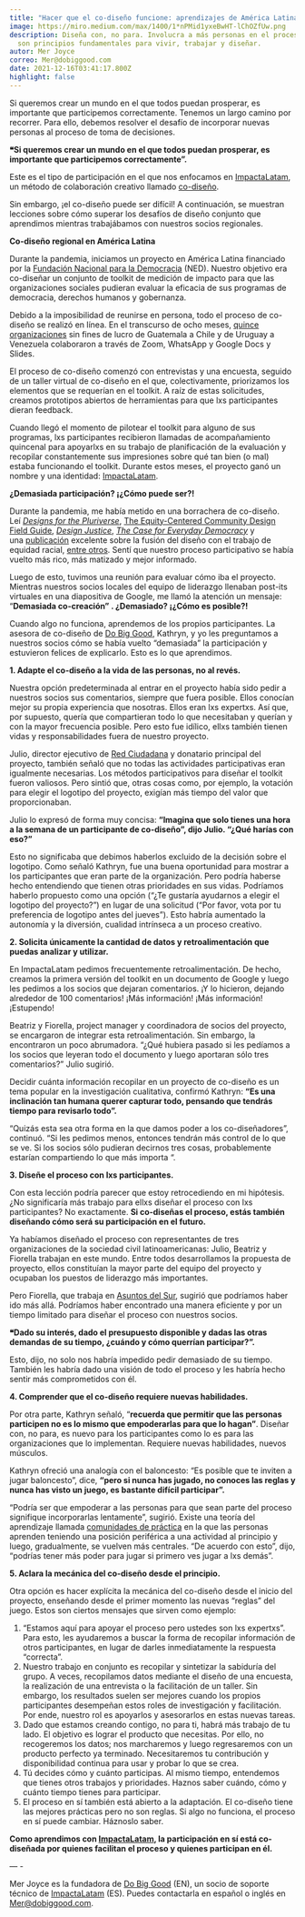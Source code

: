 ```yaml
---
title: "Hacer que el co-diseño funcione: aprendizajes de América Latina"
image: https://miro.medium.com/max/1400/1*nPMid1yxeBwHT-lChOZfUw.png
description: Diseña con, no para. Involucra a más personas en el proceso. Estos
  son principios fundamentales para vivir, trabajar y diseñar.
autor: Mer Joyce
correo: Mer@dobiggood.com
date: 2021-12-16T03:41:17.800Z
highlight: false
---
```

<!--StartFragment-->

Si queremos crear un mundo en el que todos puedan prosperar, es importante que participemos correctamente. Tenemos un largo camino por recorrer. Para ello, debemos resolver el desafío de incorporar nuevas personas al proceso de toma de decisiones.

**❝Si queremos crear un mundo en el que todos puedan prosperar, es importante que participemos correctamente”.**

Este es el tipo de participación en el que nos enfocamos en [ImpactaLatam](http://impactalatam.org/), un método de colaboración creativo llamado [co-diseño](https://medium.com/@thestratosgroup/co-design-a-powerful-force-for-creativity-and-collaboration-bed1e0f13d46).

Sin embargo, ¡el co-diseño puede ser difícil! A continuación, se muestran lecciones sobre cómo superar los desafíos de diseño conjunto que aprendimos mientras trabajábamos con nuestros socios regionales.

**Co-diseño regional en América Latina**

Durante la pandemia, iniciamos un proyecto en América Latina financiado por la [Fundación Nacional para la Democracia](http://ned.org/) (NED). Nuestro objetivo era co-diseñar un conjunto de toolkit de medición de impacto para que las organizaciones sociales pudieran evaluar la eficacia de sus programas de democracia, derechos humanos y gobernanza.

Debido a la imposibilidad de reunirse en persona, todo el proceso de co-diseño se realizó en línea. En el transcurso de ocho meses, [quince organizaciones](http://www.impactalatam.org/) sin fines de lucro de Guatemala a Chile y de Uruguay a Venezuela colaboraron a través de Zoom, WhatsApp y Google Docs y Slides.

El proceso de co-diseño comenzó con entrevistas y una encuesta, seguido de un taller virtual de co-diseño en el que, colectivamente, priorizamos los elementos que se requerían en el toolkit. A raíz de estas solicitudes, creamos prototipos abiertos de herramientas para que lxs participantes dieran feedback.

Cuando llegó el momento de pilotear el toolkit para alguno de sus programas, lxs participantes recibieron llamadas de acompañamiento quincenal para apoyarlxs en su trabajo de planificación de la evaluación y recopilar constantemente sus impresiones sobre qué tan bien (o mal) estaba funcionando el toolkit. Durante estos meses, el proyecto ganó un nombre y una identidad: [ImpactaLatam](http://impactalatam.org/).

**¿Demasiada participación? ¡¿Cómo puede ser?!**

Durante la pandemia, me había metido en una borrachera de co-diseño. Leí *[Designs for the Pluriverse](https://www.dukeupress.edu/designs-for-the-pluriverse)*, [The Equity-Centered Community Design Field Guide](https://www.creativereactionlab.com/store/p/field-guide-equity-centered-community-design), *[Design Justice](https://design-justice.pubpub.org/)*, *[The Case for Everyday Democracy](https://pomegranatecenter.org/resource/the-case-for-everyday-democracy/)* y una [publicación](https://medium.com/equity-design/racism-and-inequity-are-products-of-design-they-can-be-redesigned-12188363cc6a) excelente sobre la fusión del diseño con el trabajo de equidad racial, [entre otros](https://medium.com/future-of-design-in-higher-education/who-should-you-follow-in-equity-design-19e55a62381f). Sentí que nuestro proceso participativo se había vuelto más rico, más matizado y mejor informado.

Luego de esto, tuvimos una reunión para evaluar cómo iba el proyecto. Mientras nuestros socios locales del equipo de liderazgo llenaban post-its virtuales en una diapositiva de Google, me llamó la atención un mensaje: “**Demasiada co-creación” . ¿Demasiado? ¡¿Cómo es posible?!**

Cuando algo no funciona, aprendemos de los propios participantes. La asesora de co-diseño de [Do Big Good](http://www.dobiggood.com/), Kathryn, y yo les preguntamos a nuestros socios cómo se había vuelto “demasiada” la participación y estuvieron felices de explicarlo. Esto es lo que aprendimos.

**1. Adapte el co-diseño a la vida de las personas, no al revés.**

Nuestra opción predeterminada al entrar en el proyecto había sido pedir a nuestros socios sus comentarios, siempre que fuera posible. Ellos conocían mejor su propia experiencia que nosotras. Ellos eran lxs expertxs. Así que, por supuesto, quería que compartieran todo lo que necesitaban y querían y con la mayor frecuencia posible. Pero esto fue idílico, ellxs también tienen vidas y responsabilidades fuera de nuestro proyecto.

Julio, director ejecutivo de [Red Ciudadana](https://redciudadana.org/) y donatario principal del proyecto, también señaló que no todas las actividades participativas eran igualmente necesarias. Los métodos participativos para diseñar el toolkit fueron valiosos. Pero sintió que, otras cosas como, por ejemplo, la votación para elegir el logotipo del proyecto, exigían más tiempo del valor que proporcionaban.

Julio lo expresó de forma muy concisa: **“Imagina que solo tienes una hora a la semana de un participante de co-diseño”, dijo Julio. “¿Qué harías con eso?”**

Esto no significaba que debimos haberlos excluido de la decisión sobre el logotipo. Como señaló Kathryn, fue una buena oportunidad para mostrar a los participantes que eran parte de la organización. Pero podría haberse hecho entendiendo que tienen otras prioridades en sus vidas. Podríamos haberlo propuesto como una opción (“¿Te gustaría ayudarnos a elegir el logotipo del proyecto?”) en lugar de una solicitud (“Por favor, vota por tu preferencia de logotipo antes del jueves”). Esto habría aumentado la autonomía y la diversión, cualidad intrínseca a un proceso creativo.

**2. Solicita únicamente la cantidad de datos y retroalimentación que puedas analizar y utilizar.**

En ImpactaLatam pedimos frecuentemente retroalimentación. De hecho, creamos la primera versión del toolkit en un documento de Google y luego les pedimos a los socios que dejaran comentarios. ¡Y lo hicieron, dejando alrededor de 100 comentarios! ¡Más información! ¡Más información! ¡Estupendo!

Beatriz y Fiorella, project manager y coordinadora de socios del proyecto, se encargaron de integrar esta retroalimentación. Sin embargo, la encontraron un poco abrumadora. “¿Qué hubiera pasado si les pedíamos a los socios que leyeran todo el documento y luego aportaran sólo tres comentarios?” Julio sugirió.

Decidir cuánta información recopilar en un proyecto de co-diseño es un tema popular en la investigación cualitativa, confirmó Kathryn: **“Es una inclinación tan humana querer capturar todo, pensando que tendrás tiempo para revisarlo todo”.**

“Quizás esta sea otra forma en la que damos poder a los co-diseñadores”, continuó. “Si les pedimos menos, entonces tendrán más control de lo que se ve. Si los socios sólo pudieran decirnos tres cosas, probablemente estarían compartiendo lo que más importa “.

**3. Diseñe el proceso con lxs participantes.**

Con esta lección podría parecer que estoy retrocediendo en mi hipótesis. ¿No significaría más trabajo para ellxs diseñar el proceso con lxs participantes? No exactamente. **Si co-diseñas el proceso, estás también diseñando cómo será su participación en el futuro.**

Ya habíamos diseñado el proceso con representantes de tres organizaciones de la sociedad civil latinoamericanas: Julio, Beatriz y Fiorella trabajan en este mundo. Entre todos desarrollamos la propuesta de proyecto, ellos constituían la mayor parte del equipo del proyecto y ocupaban los puestos de liderazgo más importantes.

Pero Fiorella, que trabaja en [Asuntos del Sur](https://asuntosdelsur.org/), sugirió que podríamos haber ido más allá. Podríamos haber encontrado una manera eficiente y por un tiempo limitado para diseñar el proceso con nuestros socios.

**❝Dado su interés, dado el presupuesto disponible y dadas las otras demandas de su tiempo, ¿cuándo y cómo querrían participar?”.**

Esto, dijo, no solo nos habría impedido pedir demasiado de su tiempo. También les habría dado una visión de todo el proceso y les habría hecho sentir más comprometidos con él.

**4. Comprender que el co-diseño requiere nuevas habilidades.**

Por otra parte, Kathryn señaló, “**recuerda que permitir que las personas participen no es lo mismo que empoderarlas para que lo hagan”**. Diseñar con, no para, es nuevo para los participantes como lo es para las organizaciones que lo implementan. Requiere nuevas habilidades, nuevos músculos.

Kathryn ofreció una analogía con el baloncesto: “Es posible que te inviten a jugar baloncesto”, dice, **“pero si nunca has jugado, no conoces las reglas y nunca has visto un juego, es bastante difícil participar”.**

“Podría ser que empoderar a las personas para que sean parte del proceso signifique incorporarlas lentamente”, sugirió. Existe una teoría del aprendizaje llamada [comunidades de práctica](https://es.wikipedia.org/wiki/Comunidad_de_pr%C3%A1ctica) en la que las personas aprenden teniendo una posición periférica a una actividad al principio y luego, gradualmente, se vuelven más centrales. “De acuerdo con esto”, dijo, “podrías tener más poder para jugar si primero ves jugar a lxs demás”.

**5. Aclara la mecánica del co-diseño desde el principio.**

Otra opción es hacer explícita la mecánica del co-diseño desde el inicio del proyecto, enseñando desde el primer momento las nuevas “reglas” del juego. Estos son ciertos mensajes que sirven como ejemplo:

1. “Estamos aquí para apoyar el proceso pero ustedes son lxs expertxs”. Para esto, les ayudaremos a buscar la forma de recopilar información de otros participantes, en lugar de darles inmediatamente la respuesta “correcta”.
2. Nuestro trabajo en conjunto es recopilar y sintetizar la sabiduría del grupo. A veces, recopilamos datos mediante el diseño de una encuesta, la realización de una entrevista o la facilitación de un taller. Sin embargo, los resultados suelen ser mejores cuando los propios participantes desempeñan estos roles de investigación y facilitación. Por ende, nuestro rol es apoyarlos y asesorarlos en estas nuevas tareas.
3. Dado que estamos creando contigo, no para ti, habrá más trabajo de tu lado. El objetivo es lograr el producto que necesitas. Por ello, no recogeremos los datos; nos marcharemos y luego regresaremos con un producto perfecto ya terminado. Necesitaremos tu contribución y disponibilidad continua para usar y probar lo que se crea.
4. Tú decides cómo y cuánto participas. Al mismo tiempo, entendemos que tienes otros trabajos y prioridades. Haznos saber cuándo, cómo y cuánto tiempo tienes para participar.
5. El proceso en sí también está abierto a la adaptación. El co-diseño tiene las mejores prácticas pero no son reglas. Si algo no funciona, el proceso en sí puede cambiar. Háznoslo saber.

**Como aprendimos con [ImpactaLatam](http://impactalatam.org/), la participación en sí está co-diseñada por quienes facilitan el proceso y quienes participan en él.**

— -

Mer Joyce es la fundadora de [Do Big Good](http://www.dobiggood.com/) (EN), un socio de soporte técnico de [ImpactaLatam](https://www.impactalatam.org/) (ES). Puedes contactarla en español o inglés en Mer@dobiggood.com.

<!--EndFragment-->